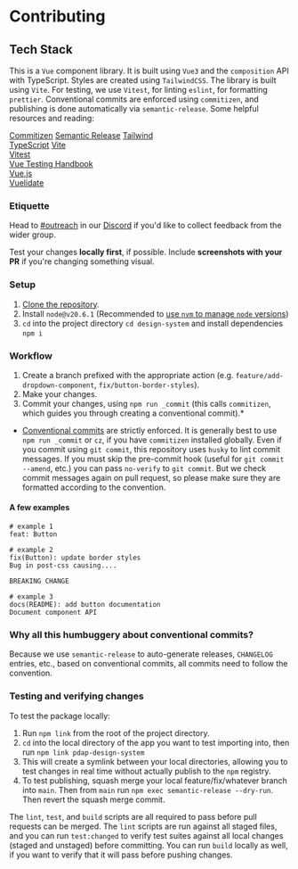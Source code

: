 # Contributing

## Tech Stack

This is a `Vue` component library. It is built using `Vue3` and the `composition` API with TypeScript. Styles are created using `TailwindCSS`. The library is built using `Vite`. For testing, we use `Vitest`, for linting `eslint`, for formatting `prettier`. Conventional commits are enforced using `commitizen`, and publishing is done automatically via `semantic-release`.
Some helpful resources and reading:

[Commitizen](https://commitizen-tools.github.io/commitizen/)
[Semantic Release](https://semantic-release.gitbook.io/semantic-release/)
[Tailwind](https://tailwindui.com/documentation)  
[TypeScript](https://www.typescriptlang.org/docs/)
[Vite](https://vitejs.dev/guide/)  
[Vitest](https://vitest.dev/guide/)  
[Vue Testing Handbook](https://lmiller1990.github.io/vue-testing-handbook/v3/)  
[Vue.js](https://vuejs.org/guide/introduction.html)  
[Vuelidate](https://vuelidate.js.org/)

### Etiquette

Head to [\#outreach](https://discord.com/channels/828274060034965575/853442226034442260/) in our [Discord](https://discord.gg/vKhDv7nC8B) if you'd like to collect feedback from the wider group.

Test your changes **locally first**, if possible. Include **screenshots with your PR** if you're changing something visual.

### Setup

1. [Clone the repository](https://docs.github.com/en/repositories/creating-and-managing-repositories/cloning-a-repository).
2. Install `node@v20.6.1` (Recommended to [use `nvm` to manage `node` versions](https://github.com/nvm-sh/nvm))
3. `cd` into the project directory `cd design-system` and install dependencies `npm i`

### Workflow
1. Create a branch prefixed with the appropriate action (e.g. `feature/add-dropdown-component`, `fix/button-border-styles`).
2. Make your changes.
3. Commit your changes, using `npm run _commit` (this calls `commitizen`, which guides you through creating a conventional commit).*


* [Conventional commits](https://www.conventionalcommits.org/en/v1.0.0/#specification) are strictly enforced. It is generally best to use `npm run _commit` or `cz`, if you have `commitizen` installed globally. Even if you commit using `git commit`, this repository uses `husky` to lint commit messages. If you must skip the pre-commit hook (useful for `git commit --amend`, etc.) you can pass `no-verify` to `git commit`. But we check commit messages again on pull request, so please make sure they are formatted according to the convention.
#### A few examples
```
# example 1
feat: Button

# example 2
fix(Button): update border styles
Bug in post-css causing....

BREAKING CHANGE

# example 3
docs(README): add button documentation
Document component API
```

### Why all this humbuggery about conventional commits?
Because we use `semantic-release` to auto-generate releases, `CHANGELOG` entries, etc., based on conventional commits, all commits need to follow the convention.

### Testing and verifying changes
To test the package locally:

1. Run `npm link` from the root of the project directory.
2. `cd` into the local directory of the app you want to test importing into, then run `npm link pdap-design-system`
3. This will create a symlink between your local directories, allowing you to test changes in real time without actually publish to the `npm` registry.
4. To test publishing, squash merge your local feature/fix/whatever branch into `main`. Then from `main` run `npm exec semantic-release --dry-run`. Then revert the squash merge commit.

The `lint`, `test`, and `build` scripts are all required to pass before pull requests can be merged. The `lint` scripts are run against all staged files, and you can run `test:changed` to verify test suites against all local changes (staged and unstaged) before committing. You can run `build` locally as well, if you want to verify that it will pass before pushing changes. 

